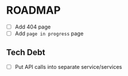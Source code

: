 # ROADMAP

- [ ] Add 404 page
- [ ] Add `page in progress` page

## Tech Debt

- [ ] Put API calls into separate service/services